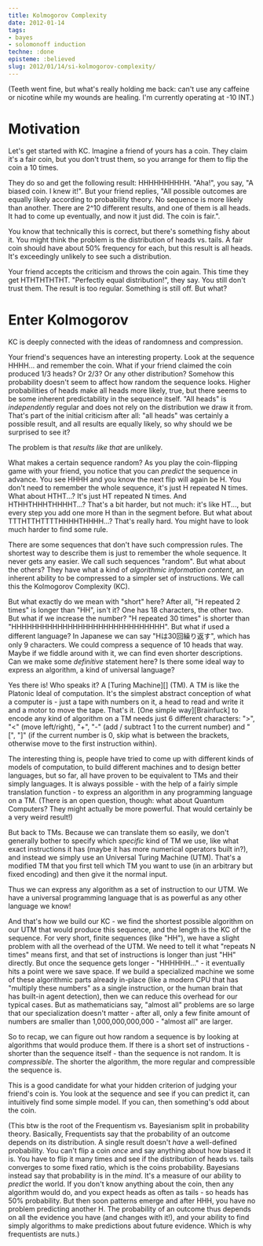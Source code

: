 ```yaml
---
title: Kolmogorov Complexity
date: 2012-01-14
tags:
- bayes
- solomonoff induction
techne: :done
episteme: :believed
slug: 2012/01/14/si-kolmogorov-complexity/
---
```


(Teeth went fine, but what's really holding me back: can't use any caffeine or nicotine while my wounds are healing. I'm currently operating at -10 INT.)

# Motivation

Let's get started with KC. Imagine a friend of yours has a coin. They claim it's a fair coin, but you don't trust them, so you arrange for them to flip the coin a 10 times.

They do so and get the following result: HHHHHHHHHH. "Aha!", you say, "A biased coin. I knew it!". But your friend replies, "All possible outcomes are equally likely according to probability theory. No sequence is more likely than another. There are 2^10 different results, and one of them is all heads. It had to come up eventually, and now it just did. The coin is fair.".

You know that technically this is correct, but there's something fishy about it. You might think the problem is the distribution of heads vs. tails. A fair coin should have about 50% frequency for each, but this result is all heads. It's exceedingly unlikely to see such a distribution.

Your friend accepts the criticism and throws the coin again. This time they get HTHTHTHTHT. "Perfectly equal distribution!", they say. You still don't trust them. The result is too regular. Something is still off. But what?

# Enter Kolmogorov

KC is deeply connected with the ideas of randomness and compression. 

Your friend's sequences have an interesting property. Look at the sequence HHHH... and remember the coin. What if your friend claimed the coin produced 1/3 heads? Or 2/3? Or any other distribution? Somehow this probability doesn't seem to affect how random the sequence looks. Higher probabilities of heads make all heads more likely, true, but there seems to be some inherent predictability in the sequence itself. "All heads" is *independently* regular and does not rely on the distribution we draw it from. That's part of the initial criticism after all: "all heads" was certainly a possible result, and all results are equally likely, so why should we be surprised to see it?

The problem is that *results like that* are unlikely.

What makes a certain sequence random? As you play the coin-flipping game with your friend, you notice that you can *predict* the sequence in advance. You see HHHH and you know the next flip will again be H. You don't need to remember the whole sequence, it's just H repeated N times. What about HTHT...? It's just HT repeated N times. And HTHHTHHHTHHHHT...? That's a bit harder, but not much: it's like HT..., but every step you add one more H than in the segment before. But what about TTTHTTHTTTTHHHHTHHHH...? That's really hard. You might have to look much harder to find some rule.

There are some sequences that don't have such compression rules. The shortest way to describe them is just to remember the whole sequence. It never gets any easier. We call such sequences "random". But what about the others? They have what a kind of *algorithmic information content*, an inherent ability to be compressed to a simpler set of instructions. We call this the Kolmogorov Complexity (KC).

But what exactly do we mean with "short" here? After all, "H repeated 2 times" is longer than "HH", isn't it? One has 18 characters, the other two. But what if we increase the number? "H repeated 30 times" is shorter than "HHHHHHHHHHHHHHHHHHHHHHHHHHHHHH". But what if used a different language? In Japanese we can say "Hは30回繰り返す", which has only 9 characters. We could compress a sequence of 10 heads that way. Maybe if we fiddle around with it, we can find even shorter descriptions. Can we make some *definitive* statement here? Is there some ideal way to express an algorithm, a kind of universal language?

Yes there is! Who speaks it? A [Turing Machine][] (TM). A TM is like the Platonic Ideal of computation. It's the simplest abstract conception of what a computer is - just a tape with numbers on it, a head to read and write it and a motor to move the tape. That's it. [One simple way][Brainfuck] to encode any kind of algorithm on a TM needs just 6 different characters: ">", "<" (move left/right), "+", "-" (add / subtract 1 to the current number) and "[", "]" (if the current number is 0, skip what is between the brackets, otherwise move to the first instruction within).

The interesting thing is, people have tried to come up with different kinds of models of computation, to build different machines and to design better languages, but so far, all have proven to be equivalent to TMs and their simply languages. It is always possible - with the help of a fairly simple translation function - to express an algorithm in any programming language on a TM. (There is an open question, though: what about Quantum Computers? They might actually be more powerful. That would certainly be a very weird result!)

But back to TMs. Because we can translate them so easily, we don't generally bother to specify which *specific* kind of TM we use, like what exact instructions it has (maybe it has more numerical operators built in?), and instead we simply use an Universal Turing Machine (UTM). That's a modified TM that you first tell which TM you want to use (in an arbitrary but fixed encoding) and then give it the normal input. 

Thus we can express any algorithm as a set of instruction to our UTM. We have a universal programming language that is as powerful as any other language we know!

And that's how we build our KC - we find the shortest possible algorithm on our UTM that would produce this sequence, and the length is the KC of the sequence. For very short, finite sequences (like "HH"), we have a slight problem with all the overhead of the UTM. We need to tell it what "repeats N times" means first, and that set of instructions is longer than just "HH" directly. But once the sequence gets longer - "HHHHHH..." - it eventually hits a point were we save space. If we build a specialized machine we some of these algorithmic parts already in-place (like a modern CPU that has "multiply these numbers" as a single instruction, or the human brain that has built-in agent detection), then we can reduce this overhead for our typical cases. But as mathematicians say, "almost all" problems are so large that our specialization doesn't matter - after all, only a few finite amount of numbers are smaller than 1,000,000,000,000 - "almost all" are larger.

So to recap, we can figure out how random a sequence is by looking at algorithms that would produce them. If there is a short set of instructions - shorter than the sequence itself - than the sequence is not random. It is *compressible*. The shorter the algorithm, the more regular and compressible the sequence is.

This is a good candidate for what your hidden criterion of judging your friend's coin is. You look at the sequence and see if you can predict it, can intuitively find some simple model. If you can, then something's odd about the coin.

(This btw is the root of the Frequentism vs. Bayesianism split in probability theory. Basically, Frequentists say that the probability of an outcome depends on its distribution. A single result doesn't *have* a well-defined probability. You can't flip a coin *once* and say anything about how biased it is. You have to flip it many times and see if the distribution of heads vs. tails converges to some fixed ratio, which is the coins probability. Bayesians instead say that probability is in the *mind*. It's a measure of our ability to *predict* the world. If you don't know anything about the coin, then any algorithm would do, and you expect heads as often as tails - so heads has 50% probability. But then soon patterns emerge and after HHH, you have no problem predicting another H. The probability of an outcome thus depends on all the evidence you have (and changes with it!), and your ability to find simply algorithms to make predictions about future evidence. Which is why frequentists are nuts.)
